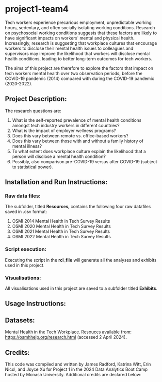 # project1-team4
Tech workers experience precarious employment, unpredictable working hours, sedentary, and often socially isolating working conditions. Research on psychosocial working conditions suggests that these factors are likely to have significant impacts on workers' mental and physical health. Increasingly, research is suggseting that workplace cultures that encourage workers to disclose their mental health issues to colleagues and supervisors may improve the likelihood that workers will disclose mental health conditions, leading to better long-term outcomes for tech workers. 

The aims of this project are therefore to explore the factors that impact on tech workers mental health over two observation periods, before the COVID-19 pandemic (2014) compared with during the COVID-19 pandemic (2020-2022).



## Project Description:
The research questions are:
1. What is the self-reported prevalence of mental health conditions amongst tech industry workers in different countries?
2. What is the impact of employer wellness programs?
3. Does this vary between remote vs. office-based workers?
4. Does this vary between those with and without a family history of mental illness?
5. To what extent does workplace culture explain the likelihood that a person will disclose a mental health condition?
6. Possibly, also comparison pre-COVID-19 versus after COVID-19 (subject to statistical power).



## Installation and Run Instructions:
### Raw data files:
The subfolder, titled **Resources**, contains the following four raw datafiles saved in .csv format:
1. OSMI 2014 Mental Health in Tech Survey Results
2. OSMI 2020 Mental Health in Tech Survey Results
3. OSMI 2021 Mental Health in Tech Survey Results
4. OSMI 2022 Mental Health in Tech Survey Results

### Script execution:
Executing the script in the **rcl_file** will generate all the analyses and exhibits used in this project.

### Visualisations:
All visualisations used in this project are saved to a subfolder titled **Exhibits**.



## Usage Instructions:



## Datasets:
Mental Health in the Tech Workplace. Resouces available from: https://osmhhelp.org/research.html (accessed 2 April 2024).



## Credits:
This code was compiled and written by James Radford, Katrina Witt, Erin Nicol, and Joyce Xu for Project 1 in the 2024 Data Analytics Boot Camp hosted by Monash University. Additional credits are declared below:

